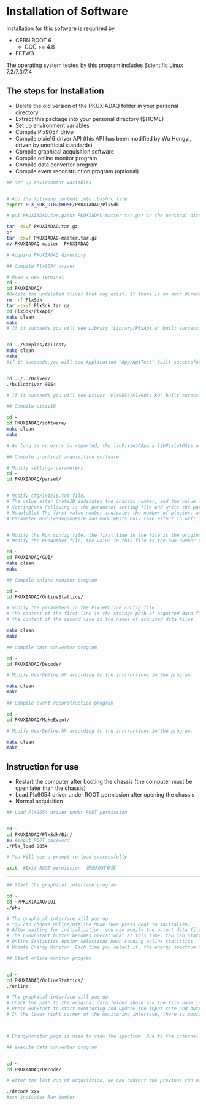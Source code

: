 <!-- INSTALL.md --- 
;; 
;; Description: 
;; Author: Hongyi Wu(吴鸿毅)
;; Email: wuhongyi@qq.com 
;; Created: 日 3月 25 20:23:51 2018 (+0800)
;; Last-Updated: 一 11月  5 15:21:49 2018 (+0800)
;;           By: Hongyi Wu(吴鸿毅)
;;     Update #: 15
;; URL: http://wuhongyi.cn -->

# Installation of Software

<!-- toc -->

Installation for this software is requrired by

- CERN ROOT 6
	- GCC >= 4.8
- FFTW3

The operating system tested by this program includes Scientific Linux 7.2/7.3/7.4


## The steps for Installation

- Delete the old version of the PKUXIADAQ folder in your personal directory
- Extract this package into your personal directory ($HOME)
- Set up environment variables
- Compile Plx9054 driver
- Compile pixie16 driver API (this API has been modified by Wu Hongyi, driven by unofficial standards)
- Compile graphical acquisition software
- Compile online monitor program
- Compile data converter program
- Compile event reconstruction program (optional)



```bash
## Set up environment variables


# Add the follwing content into .bashrc file
export PLX_SDK_DIR=$HOME/PKUXIADAQ/PlxSdk

# put PKUXIADAQ.tar.gz(or PKUXIADAQ-master.tar.gz) in the personal directory /home, the position ~/ 

tar -zxvf PKUXIADAQ.tar.gz  
or 
tar -zxvf PKUXIADAQ-master.tar.gz
mv PKUXIADAQ-master  PKUXIADAQ

# Acquire PKUXIADAQ directory
```

```bash
## Compile Plx9054 driver

# Open a new terminal
cd ~
cd PKUXIADAQ/
#Delete the undeleted driver that may exist. If there is no such directory, you do not need to execute the command.
rm -rf PlxSdk
tar -zxvf PlxSdk.tar.gz
cd PlxSdk/PlxApi/
make clean
make 
# If it succeeds,you will see Library "Library/PlxApi.a" built successfully


cd ../Samples/ApiTest/
make clean
make
#if it succeeds,you will see Application "App/ApiTest" built successfully


cd ../../Driver/
./builddriver 9054

# If it succeeds,you will see Driver "Plx9054/Plx9054.ko" built sucessfully
```


```bash
## Compile pixie16

cd ~
cd PKUXIADAQ/software/
make clean
make 

# As long as no error is reported, the libPixie16App.a libPixie16Sys.a will be generated in the folder
```


```bash
## Compile graphical acquisition software

# Modify settings parameters
cd ~
cd PKUXIADAQ/parset/


# Modify cfgPixie16.txt file。
# The value after CrateID indicates the chassis number, and the value is allowed to be 0-15. If there is only a chassis, the parameter is set freely (usually the default 0 is used). If multiple chassis are running synchronously, make sure that the number of each chassis is set to a different value.
# SettingPars Following is the parameter setting file and write the parameter configuration file to be used.
# ModuleSlot The first value number indicates the number of plugins, and if there are 3 plugins, it is 3. The following numbers are for each plug-in in the slot position of the chassis (the slot position is counted from 2), and there are three plugins followed by 2 3 4 respectively.
# Parameter ModuleSampingRate and ModuleBits only take effect in offline mode. When the main interface is initialized in Offline mode, this parameter is read.


# Modify the Run.config file, the first line in the file is the original data storage path, and the second is the file name.
# Modify the RunNumber file, the value in this file is the run number of the actual run.

cd ~
cd PKUXIADAQ/GUI/
make clean
make 
```


```bash
## Compile online monitor program

cd ~
cd PKUXIADAQ/OnlineStattics/

# modify the parameters in the PixieOnline.config file
# the content of the first line is the storage path of acquired data files.
# the content of the second line is the names of acquired data files.

make clean
make 
```

```bash
## Compile data converter program

cd ~
cd PKUXIADAQ/Decode/

# Modify UserDefine.hh according to the instructions in the program.

make clean
make 
```


```bash
## Compile event reconstruction program

cd ~
cd PKUXIADAQ/MakeEvent/

# Modify UserDefine.hh according to the instructions in the program.

make clean
make
```


## Instruction for use

-  Restart the computer after booting the chassis (the computer must be open later than the chassis)
-  Load Plx9054 driver under ROOT permission after opening the chassis
-  Normal acquisition


```bash
## Load Plx9054 driver under ROOT permission


cd ~
cd PKUXIADAQ/PlxSdk/Bin/
su #input ROOT password   
./Plx_load 9054

# You Will see a prompt to load successfully

exit  #Exit ROOT permission  退出ROOT权限
```



----



```bash
## Start the graphical interface program

cd ~
cd ~/PKUXIADAQ/GUI
./pku

# The graphical interface will pop up.
# You can choose Online/Offline Mode then press Boot to initialize.
# After waiting for initialization, you can modify the output data file path, file name, and run number. Press the Complete button to confirm.
# The LSRunStart button becomes operational at this time. You can start pressing Start and then press Stop for the second time.
# Online Statistics option selections mean sending online statistics
# Update Energy Monitor: Each time you select it, the energy spectrum information is read from the plug-in and sent to the online program (frequent select
```


```bash
## Start online monitor program


cd ~
cd PKUXIADAQ/OnlineStattics/
./online

# The graphical interface will pop up.
# Check the path to the original data folder above and the file name is correct. Confirm by pressing Complete.
# Press RunStart to start monitoring and update the input rate and output rate of each channel every 3 seconds. (The first time you enable the program after opening the chassis, you need to enable it after the acquisition is turned on)
# In the lower right corner of the monitoring interface, there is monitoring of the amount of hard disk usage for writing data.



# EnergyMonitor page is used to view the spectrum. Due to the internal register size limitations of the plug-in, this energy spectrum differs from the actual spectrum in channel range.

```


```bash
## execute data converter program


cd ~
cd PKUXIADAQ/Decode/

# After the last run of acquisition, we can convert the previous run of data to ROOT file.

./decode xxx
#xxx indicates Run Number
```


<!-- INSTALL.md ends here -->
